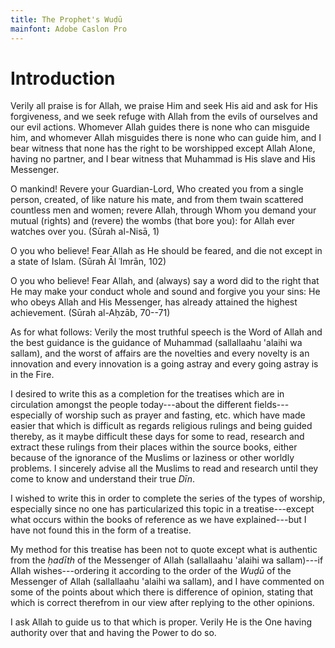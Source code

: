 ```yaml
---
title: The Prophet's Wuḍū
mainfont: Adobe Caslon Pro
---
```


# Introduction

Verily all praise is for Allah, we praise Him and seek His aid and ask for His forgiveness, and we seek refuge with Allah from the evils of ourselves and our evil actions. Whomever Allah guides there is none who can misguide him, and whomever Allah misguides there is none who can guide him, and I bear witness that none has the right to be worshipped except Allah Alone, having no partner, and I bear witness that Muhammad is His slave and His Messenger.

O mankind! Revere your Guardian-Lord, Who created you from a single person, created, of like nature his mate, and from them twain scattered countless men and women; revere Allah, through Whom you demand your mutual (rights) and (revere) the wombs (that bore you): for Allah ever watches over you. (Sūrah al-Nisā, 1)

O you who believe! Fear Allah as He should be feared, and die not except in a state of Islam. (Sūrah Āl ʿImrān, 102)

O you who believe! Fear Allah, and (always) say a word did to the right that He may make your conduct whole and sound and forgive you your sins: He who obeys Allah and His Messenger, has already attained the highest achievement. (Sūrah al-Aḥzāb, 70--71)

As for what follows: Verily the most truthful speech is the Word of Allah and the best guidance is the guidance of Muhammad (sallallaahu 'alaihi wa sallam), and the worst of affairs are the novelties and
every novelty is an innovation and every innovation is a going astray and every going astray is in the Fire.

I desired to write this as a completion for the treatises which are in circulation amongst the people today---about the different fields---especially of worship such as prayer and fasting, etc. which have made easier that which is difficult as regards religious rulings and being guided thereby, as it maybe difficult these days for some to read, research and extract these rulings from their places within the
source books, either because of the ignorance of the Muslims or laziness or other worldly problems. I sincerely advise all the Muslims to read and research until they come to know and understand their true _Dīn_.

I wished to write this in order to complete the series of the types of worship, especially since no one has particularized this topic in a treatise---except what occurs within the books of reference as we have explained---but I have not found this in the form of a treatise.

My method for this treatise has been not to quote except what is authentic from the _ḥadīth_ of the Messenger of Allah (sallallaahu 'alaihi wa sallam)---if Allah wishes---ordering it according to the order of the _Wuḍū_ of the Messenger of Allah (sallallaahu 'alaihi wa sallam), and I have commented on some of the points about which there is difference of opinion, stating that which is correct therefrom in our view after replying to the other opinions.
 
I ask Allah to guide us to that which is proper. Verily He is the One having authority over that and having the Power to do so.